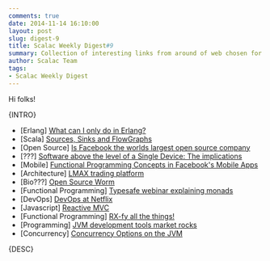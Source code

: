 ```yaml
---
comments: true
date: 2014-11-14 16:10:00
layout: post
slug: digest-9
title: Scalac Weekly Digest#9
summary: Collection of interesting links from around of web chosen for you by Scalac team
author: Scalac Team
tags:
- Scalac Weekly Digest
---
```


Hi folks! 

{INTRO}

* \[Erlang\] [What can I only do in Erlang?](http://erlang.org/pipermail/erlang-questions/2014-November/081570.html)
* \[Scala\] [Sources, Sinks and FlowGraphs](http://typesafe.com/blog/sources-sinks-and-flowgraphs)
* \[Open Source\] [Is Facebook the worlds largest open source company](http://readwrite.com/2013/10/17/is-facebook-the-worlds-largest-open-source-company)
* \[???\] [Software above the level of a Single Device: The implications](https://www.youtube.com/watch?v=jvG6GbqxNfY)
* \[Mobile\] [Functional Programming Concepts in Facebook's Mobile Apps](http://www.infoq.com/presentations/fp-facebook-mobile-apps)
* \[Architecture\] [LMAX trading platform](http://martinfowler.com/articles/lmax.html)
* \[Bio???\] [Open Source Worm](http://www.openworm.org/)
* \[Functional Programming\] [Typesafe webinar explaining monads](http://info.typesafe.com/what-have-the-monads-ever-done-for-us.html)
* \[DevOps\] [DevOps at Netflix](http://www.slideshare.net/adriancockcroft/fast-delivery-devops-israel)
* \[Javascript\] [Reactive MVC](http://futurice.com/blog/reactive-mvc-and-the-virtual-dom)
* \[Functional Programming\] [RX-fy all the things!](https://www.youtube.com/watch?v=gs2irb0f-7o)
* \[Programming\] [JVM development tools market rocks](http://zeroturnaround.com/rebellabs/5-reasons-the-jvm-development-tools-market-rocks/)
* \[Concurrency\] [Concurrency Options on the JVM](https://www.youtube.com/watch?v=yhguOt863nw)

{DESC}
